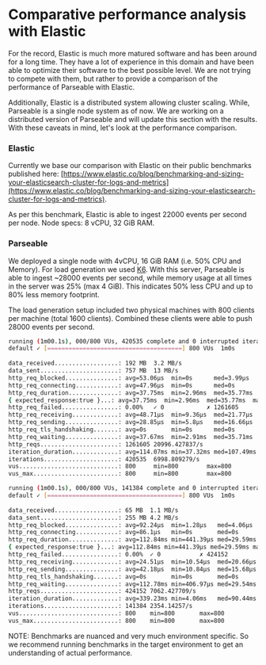 # Comparative performance analysis with Elastic

For the record, Elastic is much more matured software and has been around for a long time. They have a lot of experience in this domain and have been able to optimize their software to the best possible level. We are not trying to compete with them, but rather to provide a comparison of the performance of Parseable with Elastic.

Additionally, Elastic is a distributed system allowing cluster scaling. While, Parseable is a single node system as of now. We are working on a distributed version of Parseable and will update this section with the results. With these caveats in mind, let's look at the performance comparison.

### Elastic

Currently we base our comparison with Elastic on their public benchmarks published here: [https://www.elastic.co/blog/benchmarking-and-sizing-your-elasticsearch-cluster-for-logs-and-metrics](https://www.elastic.co/blog/benchmarking-and-sizing-your-elasticsearch-cluster-for-logs-and-metrics).

As per this benchmark, Elastic is able to ingest 22000 events per second per node. Node specs: 8 vCPU, 32 GiB RAM.

### Parseable

We deployed a single node with 4vCPU, 16 GiB RAM (i.e. 50% CPU and Memory). For load generation we used [K6](https://k6.io). With this server, Parseable is able to ingest ~28000 events per second, while memory usage at all times in the server was 25% (max 4 GiB). This indicates 50% less CPU and up to 80% less memory footprint.

The load generation setup included two physical machines with 800 clients per machine (total 1600 clients). Combined these clients were able to push 28000 events per second.

```bash
running (1m00.1s), 000/800 VUs, 420535 complete and 0 interrupted iterations  
default ✓ [======================================] 800 VUs  1m0s  
  
data_received..................: 192 MB  3.2 MB/s  
data_sent......................: 757 MB  13 MB/s  
http_req_blocked...............: avg=53.06µs  min=0s      med=3.99µs   max=1.13s    p(90)=6.68µs   p(95)=8.12µs  
http_req_connecting............: avg=47.96µs  min=0s      med=0s       max=1.04s    p(90)=0s       p(95)=0s  
http_req_duration..............: avg=37.75ms  min=2.96ms  med=35.77ms  max=323.91ms p(90)=48.25ms  p(95)=54.61ms  
{ expected_response:true }...: avg=37.75ms  min=2.96ms  med=35.77ms  max=323.91ms p(90)=48.25ms  p(95)=54.61ms  
http_req_failed................: 0.00%   ✓ 0            ✗ 1261605  
http_req_receiving.............: avg=48.71µs  min=9.36µs  med=21.77µs  max=165.59ms p(90)=30.99µs  p(95)=51µs  
http_req_sending...............: avg=28.85µs  min=5.8µs   med=16.66µs  max=159ms    p(90)=25.75µs  p(95)=35.12µs  
http_req_tls_handshaking.......: avg=0s       min=0s      med=0s       max=0s       p(90)=0s       p(95)=0s  
http_req_waiting...............: avg=37.67ms  min=2.91ms  med=35.71ms  max=310.31ms p(90)=48.15ms  p(95)=54.39ms  
http_reqs......................: 1261605 20996.427837/s  
iteration_duration.............: avg=114.07ms min=37.32ms med=107.49ms max=1.31s    p(90)=141.88ms p(95)=153.58ms  
iterations.....................: 420535  6998.809279/s  
vus............................: 800     min=800        max=800  
vus_max........................: 800     min=800        max=800
```

```bash
running (1m00.1s), 000/800 VUs, 141384 complete and 0 interrupted iterations  
default ✓ [======================================] 800 VUs  1m0s  
  
data_received..................: 65 MB  1.1 MB/s  
data_sent......................: 255 MB 4.2 MB/s  
http_req_blocked...............: avg=92.24µs  min=1.28µs   med=4.06µs  max=148.3ms  p(90)=5.01µs   p(95)=5.61µs  
http_req_connecting............: avg=86.1µs   min=0s       med=0s      max=148.25ms p(90)=0s       p(95)=0s  
http_req_duration..............: avg=112.84ms min=441.39µs med=29.59ms max=59.46s   p(90)=39.35ms  p(95)=42.01ms  
{ expected_response:true }...: avg=112.84ms min=441.39µs med=29.59ms max=59.46s   p(90)=39.35ms  p(95)=42.01ms  
http_req_failed................: 0.00%  ✓ 0           ✗ 424152  
http_req_receiving.............: avg=24.51µs  min=10.54µs  med=20.66µs max=55.71ms  p(90)=30.61µs  p(95)=33.86µs  
http_req_sending...............: avg=42.18µs  min=10.84µs  med=15.68µs max=40.16ms  p(90)=24.57µs  p(95)=27.67µs  
http_req_tls_handshaking.......: avg=0s       min=0s       med=0s      max=0s       p(90)=0s       p(95)=0s  
http_req_waiting...............: avg=112.78ms min=406.97µs med=29.54ms max=59.46s   p(90)=39.3ms   p(95)=41.96ms  
http_reqs......................: 424152 7062.427709/s  
iteration_duration.............: avg=339.23ms min=4.06ms   med=90.44ms max=59.65s   p(90)=118.18ms p(95)=125.43ms  
iterations.....................: 141384 2354.14257/s  
vus............................: 800    min=800       max=800  
vus_max........................: 800    min=800       max=800
```

NOTE: Benchmarks are nuanced and very much environment specific. So we recommend running benchmarks in the target environment to get an understanding of actual performance.

